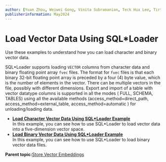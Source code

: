 ```yaml
---
author: [Yuan Zhou, Weiwei Gong, Vinita Subramanian, Teck Hua Lee, Tirthankar Lahiri, Shasank Chavan, Sebastian DeLaHoz, Roger Ford, Rohan Aggarwal, Mark Hornick, Malavika S P, Harichandan Roy, George Krupka, Doug Hood, Dinesh Das, David Jiang, Boriana Milenova, Bonnie Xia, Aurosish Mishra, Angela Amor, Agnivo Saha, Aleksandra Czarlinska, Ramya P, Usha Krishnamurthy, Tulika Das, Suresh Rajan, Sarika Surampudi, Sarah Hirschfeld, Prakash Jashnani, Jody Glover, Jessica True, Mamata Basapur, Maitreyee Chaliha, Gunjan Jain, Frederick Kush, Douglas Williams, Binika Kumar, Jean-Francois Verrier, djwillia]
publisherinformation: May2024
---
```


# Load Vector Data Using SQL\*Loader

Use these examples to understand how you can load character and binary vector data.

SQL\*Loader supports loading `VECTOR` columns from character data and binary floating point array `fvec` files. The format for `fvec` files is that each binary 32-bit floating point array is preceded by a four \(4\) byte value, which is the number of elements in the vector. There can be multiple vectors in the file, possibly with different dimensions. Export and import of a table with vector datatype columns is supported in all the modes \( FULL, SCHEMA, TABLES\) using all the available methods \(access\_method=direct\_path, access\_method=external\_table, access\_method=automatic \) for unloading/loading data.

-   **[Load Character Vector Data Using SQL\*Loader Example](GUID-F9994F41-B4D7-421E-A846-366ED74E3CDF.md)**  
In this example, you can see how to use SQL\*Loader to load vector data into a five-dimension vector space.
-   **[Load Binary Vector Data Using SQL\*Loader Example](GUID-FA53AD95-DFFE-475B-93E5-CF59853A9317.md)**  
In this example, you can see how to use SQL\*Loader to load binary vector data files.

**Parent topic:**[Store Vector Embeddings](GUID-DF5E5492-2E9E-4C38-838D-56567BEC17C1.md)

